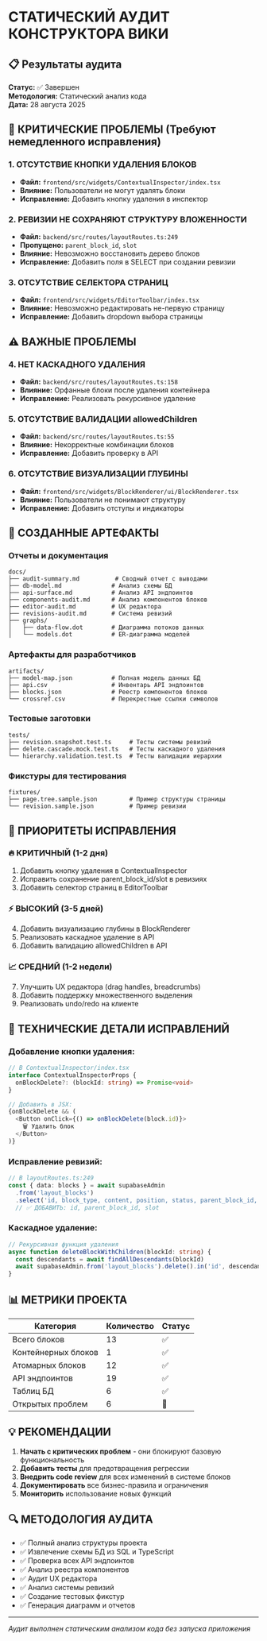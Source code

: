 # СТАТИЧЕСКИЙ АУДИТ КОНСТРУКТОРА ВИКИ

## 📋 Результаты аудита

**Статус:** ✅ Завершен  
**Методология:** Статический анализ кода  
**Дата:** 28 августа 2025  

## 🚨 КРИТИЧЕСКИЕ ПРОБЛЕМЫ (Требуют немедленного исправления)

### 1. **ОТСУТСТВИЕ КНОПКИ УДАЛЕНИЯ БЛОКОВ**
- **Файл:** `frontend/src/widgets/ContextualInspector/index.tsx`
- **Влияние:** Пользователи не могут удалять блоки
- **Исправление:** Добавить кнопку удаления в инспектор

### 2. **РЕВИЗИИ НЕ СОХРАНЯЮТ СТРУКТУРУ ВЛОЖЕННОСТИ**
- **Файл:** `backend/src/routes/layoutRoutes.ts:249`
- **Пропущено:** `parent_block_id`, `slot`
- **Влияние:** Невозможно восстановить дерево блоков
- **Исправление:** Добавить поля в SELECT при создании ревизии

### 3. **ОТСУТСТВИЕ СЕЛЕКТОРА СТРАНИЦ**
- **Файл:** `frontend/src/widgets/EditorToolbar/index.tsx`
- **Влияние:** Невозможно редактировать не-первую страницу
- **Исправление:** Добавить dropdown выбора страницы

## ⚠️ ВАЖНЫЕ ПРОБЛЕМЫ

### 4. **НЕТ КАСКАДНОГО УДАЛЕНИЯ**
- **Файл:** `backend/src/routes/layoutRoutes.ts:158`
- **Влияние:** Орфанные блоки после удаления контейнера
- **Исправление:** Реализовать рекурсивное удаление

### 5. **ОТСУТСТВИЕ ВАЛИДАЦИИ allowedChildren**
- **Файл:** `backend/src/routes/layoutRoutes.ts:55`
- **Влияние:** Некорректные комбинации блоков
- **Исправление:** Добавить проверку в API

### 6. **ОТСУТСТВИЕ ВИЗУАЛИЗАЦИИ ГЛУБИНЫ**
- **Файл:** `frontend/src/widgets/BlockRenderer/ui/BlockRenderer.tsx`
- **Влияние:** Пользователи не понимают структуру
- **Исправление:** Добавить отступы и индикаторы

## 📁 СОЗДАННЫЕ АРТЕФАКТЫ

### Отчеты и документация
```
docs/
├── audit-summary.md          # Сводный отчет с выводами
├── db-model.md              # Анализ схемы БД
├── api-surface.md           # Анализ API эндпоинтов
├── components-audit.md      # Анализ компонентов блоков
├── editor-audit.md          # UX редактора
├── revisions-audit.md       # Система ревизий
├── graphs/
│   ├── data-flow.dot        # Диаграмма потоков данных
│   └── models.dot           # ER-диаграмма моделей
```

### Артефакты для разработчиков
```
artifacts/
├── model-map.json           # Полная модель данных БД
├── api.csv                  # Инвентарь API эндпоинтов
├── blocks.json              # Реестр компонентов блоков
└── crossref.csv             # Перекрестные ссылки символов
```

### Тестовые заготовки
```
tests/
├── revision.snapshot.test.ts     # Тесты системы ревизий
├── delete.cascade.mock.test.ts   # Тесты каскадного удаления
└── hierarchy.validation.test.ts  # Тесты валидации иерархии
```

### Фикстуры для тестирования
```
fixtures/
├── page.tree.sample.json         # Пример структуры страницы
└── revision.sample.json          # Пример ревизии
```

## 🎯 ПРИОРИТЕТЫ ИСПРАВЛЕНИЯ

### 🔥 КРИТИЧНЫЙ (1-2 дня)
1. Добавить кнопку удаления в ContextualInspector
2. Исправить сохранение parent_block_id/slot в ревизиях
3. Добавить селектор страниц в EditorToolbar

### ⚡ ВЫСОКИЙ (3-5 дней)
4. Добавить визуализацию глубины в BlockRenderer
5. Реализовать каскадное удаление в API
6. Добавить валидацию allowedChildren в API

### 📈 СРЕДНИЙ (1-2 недели)
7. Улучшить UX редактора (drag handles, breadcrumbs)
8. Добавить поддержку множественного выделения
9. Реализовать undo/redo на клиенте

## 🔧 ТЕХНИЧЕСКИЕ ДЕТАЛИ ИСПРАВЛЕНИЙ

### Добавление кнопки удаления:
```typescript
// В ContextualInspector/index.tsx
interface ContextualInspectorProps {
  onBlockDelete?: (blockId: string) => Promise<void>
}

// Добавить в JSX:
{onBlockDelete && (
  <Button onClick={() => onBlockDelete(block.id)}>
    🗑️ Удалить блок
  </Button>
)}
```

### Исправление ревизий:
```typescript
// В layoutRoutes.ts:249
const { data: blocks } = await supabaseAdmin
  .from('layout_blocks')
  .select('id, block_type, content, position, status, parent_block_id, slot')
  // ✅ ДОБАВИТЬ: id, parent_block_id, slot
```

### Каскадное удаление:
```typescript
// Рекурсивная функция удаления
async function deleteBlockWithChildren(blockId: string) {
  const descendants = await findAllDescendants(blockId)
  await supabaseAdmin.from('layout_blocks').delete().in('id', descendants)
}
```

## 📊 МЕТРИКИ ПРОЕКТА

| Категория | Количество | Статус |
|-----------|------------|--------|
| Всего блоков | 13 | ✅ |
| Контейнерных блоков | 1 | ✅ |
| Атомарных блоков | 12 | ✅ |
| API эндпоинтов | 19 | ✅ |
| Таблиц БД | 6 | ✅ |
| Открытых проблем | 6 | 🚨 |

## 💡 РЕКОМЕНДАЦИИ

1. **Начать с критических проблем** - они блокируют базовую функциональность
2. **Добавить тесты** для предотвращения регрессии
3. **Внедрить code review** для всех изменений в системе блоков
4. **Документировать** все бизнес-правила и ограничения
5. **Мониторить** использование новых функций

## 🔍 МЕТОДОЛОГИЯ АУДИТА

- ✅ Полный анализ структуры проекта
- ✅ Извлечение схемы БД из SQL и TypeScript
- ✅ Проверка всех API эндпоинтов
- ✅ Анализ реестра компонентов
- ✅ Аудит UX редактора
- ✅ Анализ системы ревизий
- ✅ Создание тестовых фикстур
- ✅ Генерация диаграмм и отчетов

---

*Аудит выполнен статическим анализом кода без запуска приложения*
